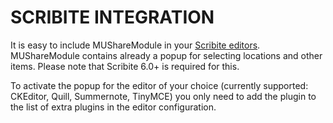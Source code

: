 # SCRIBITE INTEGRATION

It is easy to include MUShareModule in your [Scribite editors](https://github.com/zikula-modules/Scribite/).
MUShareModule contains already a popup for selecting locations and other items.
Please note that Scribite 6.0+ is required for this.

To activate the popup for the editor of your choice (currently supported: CKEditor, Quill, Summernote, TinyMCE)
you only need to add the plugin to the list of extra plugins in the editor configuration.
